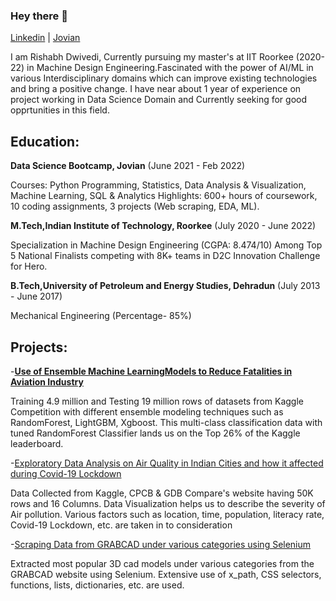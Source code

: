 ### Hey there 👋

[Linkedin](https://www.linkedin.com/in/rishabh-dwivedi-609209208/)   |     [Jovian](https://jovian.ai/dwivedi-rishabh95)

I am Rishabh Dwivedi, Currently pursuing my master's at IIT Roorkee (2020-22) in Machine Design Engineering.Fascinated with the power of AI/ML 
in various Interdisciplinary domains which can improve existing technologies and bring a positive change. I have near about 1 year of experience
on project working in Data Science Domain and Currently seeking for good opprtunities in this field.

## Education:

**Data Science Bootcamp, Jovian** (June 2021 - Feb 2022)

Courses: Python Programming, Statistics, Data Analysis & Visualization, Machine Learning, SQL & Analytics
Highlights: 600+ hours of coursework, 10 coding assignments, 3 projects (Web scraping, EDA, ML).

**M.Tech,Indian Institute of Technology, Roorkee**  (July 2020 - June 2022)

 Specialization in Machine Design Engineering (CGPA: 8.474/10) 
 Among Top 5 National Finalists competing with 8K+ teams in D2C Innovation Challenge for Hero.
 
**B.Tech,University of Petroleum and Energy Studies, Dehradun** (July 2013 - June 2017)

Mechanical Engineering (Percentage- 85%)

## Projects:
-[**Use of Ensemble Machine LearningModels to Reduce Fatalities in Aviation Industry**](https://jovian.ai/dwivedi-rishabh95/use-of-ensemble-modelling-to-reduce-fatalities-in-aviation-industry)
 
   Training 4.9 million and Testing 19 million rows of datasets from Kaggle Competition with different ensemble modeling techniques 
   such as RandomForest, LightGBM, Xgboost. This multi-class classification data with tuned RandomForest Classifier lands us on the 
   Top 26% of the Kaggle leaderboard.   
   
-[Exploratory Data Analysis on Air Quality in Indian Cities and how it affected during Covid-19 Lockdown ](https://jovian.ai/dwivedi-rishabh95/analysis-on-quality-of-air-and-how-it-affected-during-lockdown)

   Data Collected from Kaggle, CPCB & GDB Compare's website having 50K rows and 16 Columns. 
   Data Visualization helps us to describe the severity of Air pollution.
   Various factors such as location, time, population, literacy rate, Covid-19 Lockdown, etc. are taken in to consideration
   
-[Scraping Data from GRABCAD under various categories using Selenium](https://jovian.ai/dwivedi-rishabh95/project-web-scraping-with-python)

  Extracted most popular 3D cad models under various categories from the GRABCAD website using Selenium. 
  Extensive use of x_path, CSS selectors, functions, lists, dictionaries, etc. are used.










 




<!--
**Rishabh20539011/Rishabh20539011** is a ✨ _special_ ✨ repository because its `README.md` (this file) appears on your GitHub profile.

Here are some ideas to get you started:

- 🔭 I’m currently working on ...
- 🌱 I’m currently learning ...
- 👯 I’m looking to collaborate on ...
- 🤔 I’m looking for help with ...
- 💬 Ask me about ...
- 📫 How to reach me: ...
- 😄 Pronouns: ...
- ⚡ Fun fact: ...
-->
